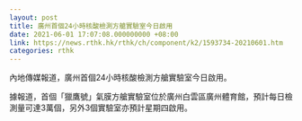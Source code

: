 ```yaml
---
layout: post
title: 廣州首個24小時核酸檢測方艙實驗室今日啟用
date: 2021-06-01 17:07:08.000000000 +08:00
link: https://news.rthk.hk/rthk/ch/component/k2/1593734-20210601.htm
categories: rthk
---
```


內地傳媒報道，廣州首個24小時核酸檢測方艙實驗室今日啟用。

據報道，首個「獵鷹號」氣膜方艙實驗室位於廣州白雲區廣州體育館，預計每日檢測量可達3萬個，另外3個實驗室亦預計星期四啟用。
